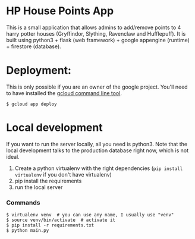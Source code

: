 # HP House Points App

This is a small application that allows admins to add/remove points to 4 harry potter houses (Gryffindor, Slything, Ravenclaw and Hufflepuff).
It is built using python3 + flask (web framework) + google appengine (runtime) + firestore (database).

# Deployment:
This is only possible if you are an owner of the google project. You'll need to have installed the [gcloud command line tool](https://cloud.google.com/sdk/gcloud).
```
$ gcloud app deploy
```

# Local development
If you want to run the server locally, all you need is python3. Note that the local development talks to the production database right now, which is not ideal.

1. Create a python virtualenv with the right dependencies (`pip install virtualenv` if you don't have virtualenv)
2. pip install the requirements
3. run the local server

### Commands

```
$ virtualenv venv  # you can use any name, I usually use "venv"
$ source venv/bin/activate  # activate it
$ pip install -r requirements.txt
$ python main.py
```
